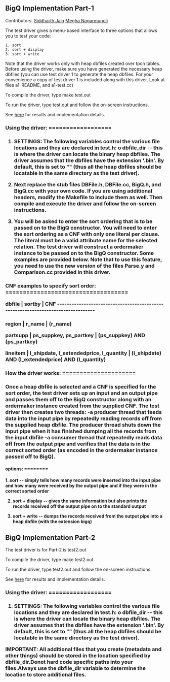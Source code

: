 <h2>BigQ Implementation Part-1</h2>

Contributors:
[Siddharth Jain](https://github.com/siddharthj)
[Megha Nagarmunoli](https://github.com/MeghaNagarmunoli)

The test driver gives a menu-based interface to three options that allows you
to test your code:

	1. sort
	2. sort + display
	3. sort + write

Note that the driver works only with heap dbfiles created over tpch tables.
Before using the driver, make sure you have generated the necessary heap dbfiles
(you can use test driver 1 to generate the heap dbfiles. For your convenience a
copy of test driver 1 is included along with this driver. Look at files
a1-README, and a1-test.cc)

To compile the driver, type
	make test.out

To run the driver, type
	test.out
and follow the on-screen instructions.

See [here](https://github.com/MeghaNagarmunoli/database-system-implementation-2/blob/master/a2test/Report.pdf) for results and implementation details.

<h3>Using the driver:
==================<h3>

1. SETTINGS: The following variables control the various file locations and they
are declared in test.h:
	o dbfile_dir -- this is where the driver can locate the binary heap
dbfiles. The driver assumes that the dbfiles have the extension '.bin'.  By
default, this is set to "" (thus all the heap dbfiles should be locatable in the
same directory as the test driver).

2. Next replace the stub files DBFile.h, DBFile.cc, BigQ.h, and BigQ.cc with your
own code. If you are using additional headers, modify the Makefile to include
them as well. Then compile and execute the driver and follow the on-screen
instructions.

3. You will be asked to enter the sort ordering that is to be passed on to the
BigQ constructor. You will need to enter the sort ordering as a CNF with only one
literal per clause. The literal must be a valid attribute name for the selected
relation. The test driver will construct a ordermaker instance to be passed on to
the BigQ constructor. Some examples are provided below. Note that to use this
feature, you need to use the new version of the files Parse.y and Comparison.cc
provided in this driver.

<h3>CNF examples to specify sort order:
===================================

dbfile      |  sortby                                  |  CNF
---------------------------------------------------------------------------------<h3>
region      |  r_name 	 	                       | (r_name)
       
partsupp    |  ps_suppkey, ps_partkey 		       | (ps_suppkey) AND (ps_partkey)

lineitem    |  l_shipdate, l_extendedprice, l_quantity | (l_shipdate) AND 
							 (l_extendedprice) AND 
							 (l_quantity)

<h3>How the driver works:
=====================<h3>

Once a heap dbfile is selected and a CNF is specified for the sort order, the
test driver sets up an input and an output pipe and passes them off to the BigQ
constructor along with an ordermaker instance created from the supplied CNF. The
test driver then creates two threads:
	-a producer thread that feeds data into the input pipe by repeatedly
reading records off from the supplied heap dbfile. The producer thread shuts down
the input pipe when it has finished dumping all the records from the input dbfile
	-a consumer thread that repeatedly reads data off from the output pipe
and verifies that the data is in the correct sorted order (as encoded in the
ordermaker instance passed off to BigQ).

<h4>options:
========<h4>
1. sort -- simply tells how many records were inserted into the input pipe and
how many were received by the output pipe and if they were in the correct sorted
order

2. sort + display -- gives the same information but also prints the records
received off the output pipe on to the standard output

3. sort + write -- dumps the records received from the output pipe into a heap
dbfile (with the extension bigq)



<h2>BigQ Implementation Part-2</h2>

The test driver is for Part-2 is test2.out

To compile the driver, type
	make test2.out

To run the driver, type
	test2.out
and follow the on-screen instructions.

See [here](https://github.com/MeghaNagarmunoli/database-system-implementation-2/blob/master/a2test/DB%20Implementation%20Project%202_%20Part%202.pdf) for results and implementation details.


<h3>Using the driver:
==================<h3>

1. SETTINGS: The following variables control the various file locations and they
are declared in test.h:
	o dbfile_dir -- this is where the driver can locate the binary heap
dbfiles. The driver assumes that the dbfiles have the extension '.bin'.  By
default, this is set to "" (thus all the heap dbfiles should be locatable in the
same directory as the test driver).

IMPORTANT: All additional files that you create (metadata and other things) 
should be stored in the location specified by dbfile_dir.Donot hard code 
specific paths into your files.Always use the dbfile_dir variable to 
determine the location to store additional files.

